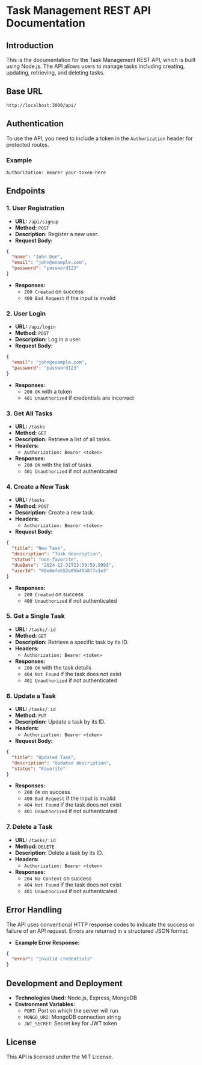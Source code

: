 
# Task Management REST API Documentation

## Introduction

This is the documentation for the Task Management REST API, which is built using Node.js. The API allows users to manage tasks including creating, updating, retrieving, and deleting tasks.

## Base URL

```
http://localhost:3000/api/
```

## Authentication

To use the API, you need to include a token in the `Authorization` header for protected routes.

### Example

```
Authorization: Bearer your-token-here
```

## Endpoints

### 1. User Registration

- **URL:** `/api/signup`
- **Method:** `POST`
- **Description:** Register a new user.
- **Request Body:**

```json
{
  "name": "John Doe",
  "email": "john@example.com",
  "password": "password123"
}
```

- **Responses:**
  - `200 Created` on success
  - `400 Bad Request` if the input is invalid

### 2. User Login

- **URL:** `/api/login`
- **Method:** `POST`
- **Description:** Log in a user.
- **Request Body:**

```json
{
  "email": "john@example.com",
  "password": "password123"
}
```

- **Responses:**
  - `200 OK` with a token
  - `401 Unauthorized` if credentials are incorrect

### 3. Get All Tasks

- **URL:** `/tasks`
- **Method:** `GET`
- **Description:** Retrieve a list of all tasks.
- **Headers:**
  - `Authorization: Bearer <token>`
- **Responses:**
  - `200 OK` with the list of tasks
  - `401 Unauthorized` if not authenticated

### 4. Create a New Task

- **URL:** `/tasks`
- **Method:** `POST`
- **Description:** Create a new task.
- **Headers:**
  - `Authorization: Bearer <token>`
- **Request Body:**

```json
{
  "title": "New Task",
  "description": "Task description",
  "status": "non-favorite",
  "dueDate": "2024-12-31T23:59:59.999Z",
  "userId": "60e6efeb52e85b45b8f7a1e3"
}
```

- **Responses:**
  - `200 Created` on success
  - `400 Unauthorized` if not authenticated

### 5. Get a Single Task

- **URL:** `/tasks/:id`
- **Method:** `GET`
- **Description:** Retrieve a specific task by its ID.
- **Headers:**
  - `Authorization: Bearer <token>`
- **Responses:**
  - `200 OK` with the task details
  - `404 Not Found` if the task does not exist
  - `401 Unauthorized` if not authenticated

### 6. Update a Task

- **URL:** `/tasks/:id`
- **Method:** `PUT`
- **Description:** Update a task by its ID.
- **Headers:**
  - `Authorization: Bearer <token>`
- **Request Body:**

```json
{
  "title": "Updated Task",
  "description": "Updated description",
  "status": "Favorite"
}
```

- **Responses:**
  - `200 OK` on success
  - `400 Bad Request` if the input is invalid
  - `404 Not Found` if the task does not exist
  - `401 Unauthorized` if not authenticated

### 7. Delete a Task

- **URL:** `/tasks/:id`
- **Method:** `DELETE`
- **Description:** Delete a task by its ID.
- **Headers:**
  - `Authorization: Bearer <token>`
- **Responses:**
  - `204 No Content` on success
  - `404 Not Found` if the task does not exist
  - `401 Unauthorized` if not authenticated

## Error Handling

The API uses conventional HTTP response codes to indicate the success or failure of an API request. Errors are returned in a structured JSON format:

- **Example Error Response:**

```json
{
  "error": "Invalid credentials"
}
```

## Development and Deployment

- **Technologies Used:** Node.js, Express, MongoDB
- **Environment Variables:**
  - `PORT`: Port on which the server will run
  - `MONGO_URI`: MongoDB connection string
  - `JWT_SECRET`: Secret key for JWT token

## License

This API is licensed under the MIT License.
